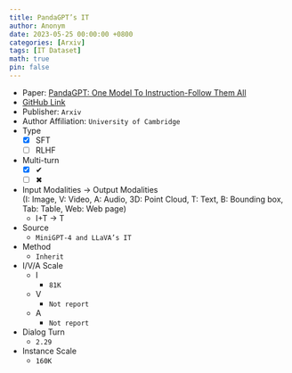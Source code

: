 ```yaml
---
title: PandaGPT’s IT
author: Anonym
date: 2023-05-25 00:00:00 +0800
categories: [Arxiv]
tags: [IT Dataset]
math: true
pin: false
---
```


- Paper: [PandaGPT: One Model To Instruction-Follow Them All](https://arxiv.org/abs/2305.16355)
- [GitHub Link](https://panda-gpt.github.io/)
- Publisher: `Arxiv`
- Author Affiliation: `University of Cambridge`
- Type
  + [x] SFT
  + [ ] RLHF
- Multi-turn
  + [x] &#x2714;
  + [ ] &#x2716;
- Input Modalities $\rightarrow$ Output Modalities <br />(I: Image, V: Video, A: Audio, 3D: Point Cloud, T: Text, B: Bounding box, Tab: Table, Web: Web page)
  + I+T $\rightarrow$ T
- Source
  + `MiniGPT-4 and LLaVA’s IT`
- Method
  + `Inherit`
- I/V/A Scale
  + I
    * `81K`
  + V
    * `Not report`
  + A
    * `Not report`
- Dialog Turn
  + `2.29`
- Instance Scale
  + `160K`

